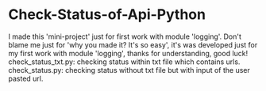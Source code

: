 # Check-Status-of-Api-Python
I made this 'mini-project' just for first work with module 'logging'.
Don't blame me just for 'why you made it? It's so easy', it's was developed just
for my first work with module 'logging', thanks for understanding, good luck!
check_status_txt.py: checking status within txt file which contains urls.
check_status.py: checking status without txt file but with input of the user pasted url.
